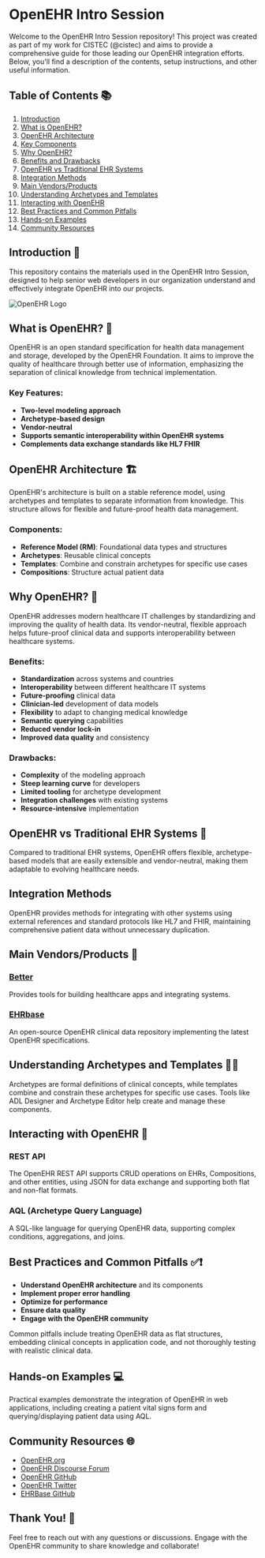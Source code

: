 # OpenEHR Intro Session

Welcome to the OpenEHR Intro Session repository! This project was created as part of my work for CISTEC (@cistec) and aims to provide a comprehensive guide for those leading our OpenEHR integration efforts. Below, you'll find a description of the contents, setup instructions, and other useful information.

## Table of Contents 📚

01. [Introduction](#introduction)
02. [What is OpenEHR?](#what-is-openehr)
03. [OpenEHR Architecture](#openehr-architecture)
04. [Key Components](#key-components)
05. [Why OpenEHR?](#why-openehr)
06. [Benefits and Drawbacks](#benefits-and-drawbacks)
07. [OpenEHR vs Traditional EHR Systems](#openehr-vs-traditional-ehr-systems)
08. [Integration Methods](#integration-methods)
09. [Main Vendors/Products](#main-vendors-products)
10. [Understanding Archetypes and Templates](#understanding-archetypes-and-templates)
11. [Interacting with OpenEHR](#interacting-with-openehr)
12. [Best Practices and Common Pitfalls](#best-practices-and-common-pitfalls)
13. [Hands-on Examples](#hands-on-examples)
14. [Community Resources](#community-resources)

## Introduction 🚀

This repository contains the materials used in the OpenEHR Intro Session, designed to help senior web developers in our organization understand and effectively integrate OpenEHR into our projects.

<img src="./logo.png" alt="OpenEHR Logo" style="display: block; margin: 0 auto; " />

## What is OpenEHR? 🤔

OpenEHR is an open standard specification for health data management and storage, developed by the OpenEHR Foundation. It aims to improve the quality of healthcare through better use of information, emphasizing the separation of clinical knowledge from technical implementation.

### Key Features:

* **Two-level modeling approach**
* **Archetype-based design**
* **Vendor-neutral**
* **Supports semantic interoperability within OpenEHR systems**
* **Complements data exchange standards like HL7 FHIR**

## OpenEHR Architecture 🏗️

OpenEHR's architecture is built on a stable reference model, using archetypes and templates to separate information from knowledge. This structure allows for flexible and future-proof health data management.

### Components:

* **Reference Model (RM)**: Foundational data types and structures
* **Archetypes**: Reusable clinical concepts
* **Templates**: Combine and constrain archetypes for specific use cases
* **Compositions**: Structure actual patient data

## Why OpenEHR? 🎯

OpenEHR addresses modern healthcare IT challenges by standardizing and improving the quality of health data. Its vendor-neutral, flexible approach helps future-proof clinical data and supports interoperability between healthcare systems.

### Benefits:

* **Standardization** across systems and countries
* **Interoperability** between different healthcare IT systems
* **Future-proofing** clinical data
* **Clinician-led** development of data models
* **Flexibility** to adapt to changing medical knowledge
* **Semantic querying** capabilities
* **Reduced vendor lock-in**
* **Improved data quality** and consistency

### Drawbacks:

* **Complexity** of the modeling approach
* **Steep learning curve** for developers
* **Limited tooling** for archetype development
* **Integration challenges** with existing systems
* **Resource-intensive** implementation

## OpenEHR vs Traditional EHR Systems 🥊

Compared to traditional EHR systems, OpenEHR offers flexible, archetype-based models that are easily extensible and vendor-neutral, making them adaptable to evolving healthcare needs.

## Integration Methods

OpenEHR provides methods for integrating with other systems using external references and standard protocols like HL7 and FHIR, maintaining comprehensive patient data without unnecessary duplication.

## Main Vendors/Products 🏪

### [Better](https://www.better.care/platform)

Provides tools for building healthcare apps and integrating systems.

### [EHRbase](https://github.com/ehrbase/ehrbase)

An open-source OpenEHR clinical data repository implementing the latest OpenEHR specifications.

## Understanding Archetypes and Templates 🧬📄

Archetypes are formal definitions of clinical concepts, while templates combine and constrain these archetypes for specific use cases. Tools like ADL Designer and Archetype Editor help create and manage these components.

## Interacting with OpenEHR 🔌

### REST API

The OpenEHR REST API supports CRUD operations on EHRs, Compositions, and other entities, using JSON for data exchange and supporting both flat and non-flat formats.

### AQL (Archetype Query Language)

A SQL-like language for querying OpenEHR data, supporting complex conditions, aggregations, and joins.

## Best Practices and Common Pitfalls ✅❗

* **Understand OpenEHR architecture** and its components
* **Implement proper error handling**
* **Optimize for performance**
* **Ensure data quality**
* **Engage with the OpenEHR community**

Common pitfalls include treating OpenEHR data as flat structures, embedding clinical concepts in application code, and not thoroughly testing with realistic clinical data.

## Hands-on Examples 💻

Practical examples demonstrate the integration of OpenEHR in web applications, including creating a patient vital signs form and querying/displaying patient data using AQL.

## Community Resources 🌐

* [OpenEHR.org](https://www.openehr.org)
* [OpenEHR Discourse Forum](https://discourse.openehr.org)
* [OpenEHR GitHub](https://github.com/openEHR)
* [OpenEHR Twitter](https://twitter.com/openehr)
* [EHRBase GitHub](https://github.com/ehrbase/ehrbase)

## Thank You! 🙏

Feel free to reach out with any questions or discussions. Engage with the OpenEHR community to share knowledge and collaborate!
